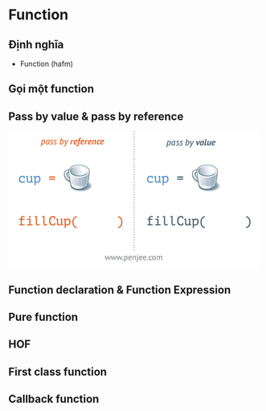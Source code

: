 # Function

## Định nghĩa
- Function (hafm)

## Gọi một function


## Pass by value & pass by reference

![](../images/pass-by-value-reference.gif)


## Function declaration & Function Expression



## Pure function

## HOF

## First class function

## Callback function
